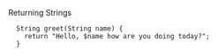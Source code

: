 Returning Strings

      String greet(String name) {
        return "Hello, $name how are you doing today?";
      }
